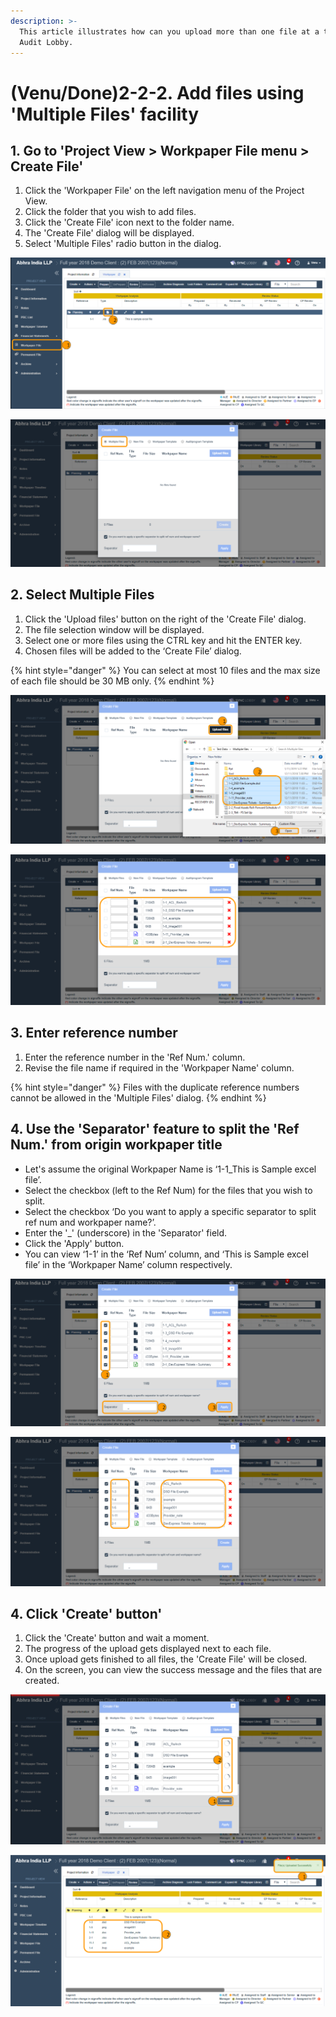 ```yaml
---
description: >-
  This article illustrates how can you upload more than one file at a time to
  Audit Lobby.
---
```


# \(Venu/Done\)2-2-2. Add files using 'Multiple Files' facility

## 1. Go to 'Project View &gt; Workpaper File menu &gt; Create File'

1. Click the 'Workpaper File' on the left navigation menu of the Project View.
2. Click the folder that you wish to add files.
3. Click the 'Create File' icon next to the folder name.
4. The 'Create File' dialog will be displayed.
5. Select 'Multiple Files' radio button in the dialog.

![Click the &apos;Workpaper File&apos; &amp;gt; Expand the Folder &amp;gt; Click the &apos;Create File&apos; icon](../../../../.gitbook/assets/multiple-files-1.png)

![Select the &apos;Multiple Files&apos; radio button in is in the &apos;Create File&apos; dialog ](../../../../.gitbook/assets/multiple-files-2.png)

## 2. Select Multiple Files

1. Click the 'Upload files' button on the right of the 'Create File' dialog.
2. The file selection window will be displayed.
3. Select one or more files using the CTRL key and hit the ENTER key.
4. Chosen files will be added to the ‘Create File’ dialog.

{% hint style="danger" %}
You can select at most 10 files and the max size of each file should be 30 MB only.
{% endhint %}

![Click the &apos;Upload file&apos; button &amp;gt; Select file in the file section window &amp;gt; Click the &apos;Open&apos; button \(or hit ENTER\)](../../../../.gitbook/assets/multiple-files-3.png)

![You can view the selected files in the &apos;Create File&apos; dialog](../../../../.gitbook/assets/multiple-files-4.png)

## 3. Enter reference number

1. Enter the reference number in the 'Ref Num.' column.
2. Revise the file name if required in the 'Workpaper Name' column.

{% hint style="danger" %}
Files with the duplicate reference numbers cannot be allowed in the 'Multiple Files' dialog.
{% endhint %}

## 4. Use the 'Separator' feature to split the 'Ref Num.' from origin workpaper title

* Let's assume the original Workpaper Name is ‘1-1\_This is Sample excel file’.
* Select the checkbox \(left to the Ref Num\) for the files that you wish to split.
* Select the checkbox ‘Do you want to apply a specific separator to split ref num and workpaper name?’.
* Enter the '\_' \(underscore\) in the 'Separator' field.
* Click the 'Apply' button.
* You can view ‘1-1’ in the ‘Ref Num’ column, and ‘This is Sample excel file’ in the ‘Workpaper Name’ column respectively.

![Select the checkbox for the files &amp;gt; Enter the separator &amp;gt; Click the &apos;Apply&apos; button](../../../../.gitbook/assets/multiple-files-5.png)

![You can view the reference number got separated from the workpaper name](../../../../.gitbook/assets/multiple-files-6.png)

## 4. Click 'Create' button' 

1. Click the 'Create' button and wait a moment.
2. The progress of the upload gets displayed next to each file.
3. Once upload gets finished to all files, the 'Create File' will be closed.
4. On the screen, you can view the success message and the files that are created.

![Click the &apos;Create&apos; button &amp;gt; You can view the file upload progress for each file](../../../../.gitbook/assets/multiple-files-7.png)

![You can view the success message and the files that are uploaded on the screen](../../../../.gitbook/assets/multiple-files-8.png)


